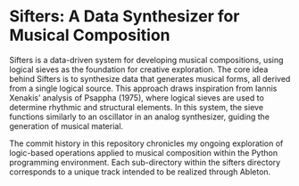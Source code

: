 # Sifters: A Data Synthesizer for Musical Composition

Sifters is a data-driven system for developing musical compositions, using logical sieves as the foundation for creative exploration. The core idea behind Sifters is to synthesize data that generates musical forms, all derived from a single logical source. This approach draws inspiration from Iannis Xenakis’ analysis of Psappha (1975), where logical sieves are used to determine rhythmic and structural elements. In this system, the sieve functions similarly to an oscillator in an analog synthesizer, guiding the generation of musical material.

The commit history in this repository chronicles my ongoing exploration of logic-based operations applied to musical composition within the Python programming environment. Each sub-directory within the sifters directory corresponds to a unique track intended to be realized through Ableton.